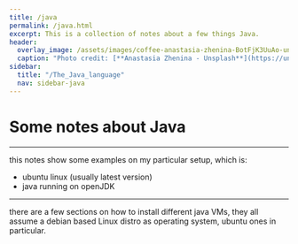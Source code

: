 ```yaml
---
title: /java
permalink: /java.html
excerpt: This is a collection of notes about a few things Java.
header:
  overlay_image: /assets/images/coffee-anastasia-zhenina-BotFjK3UuAo-unsplash.jpg
  caption: "Photo credit: [**Anastasia Zhenina - Unsplash**](https://unsplash.com/@disguise_truth)"
sidebar:
  title: "/The_Java_language"
  nav: sidebar-java
---
```

<h1>Some notes about Java</h1>

<hr>

this notes show some examples on my particular setup, which is:
* ubuntu linux (usually latest version)
* java running on openJDK

---

there are a few sections on how to install different java VMs, they all assume a debian based Linux distro as operating system, ubuntu ones in particular.
